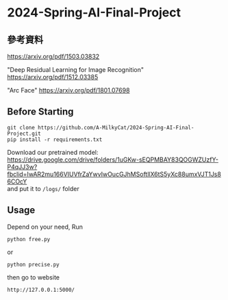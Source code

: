 # 2024-Spring-AI-Final-Project
## 參考資料
https://arxiv.org/pdf/1503.03832

"Deep Residual Learning for Image Recognition" https://arxiv.org/pdf/1512.03385

"Arc Face" https://arxiv.org/pdf/1801.07698
  
## Before Starting
```
git clone https://github.com/A-MilkyCat/2024-Spring-AI-Final-Project.git
pip install -r requirements.txt
```
Download our pretrained model:  
https://drive.google.com/drive/folders/1uGKw-sEQPMBAY83QOGWZUzfY-P4qJJ3w?fbclid=IwAR2mu166VIUVfrZaYwvIwOucGJhMSoftllX6tS5yXc88umxVJT1Js86COcY  
and put it to ```/logs/``` folder

## Usage
Depend on your need, Run  
```
python free.py
```
or  
```
python precise.py
```
then go to website  
```
http://127.0.0.1:5000/
```
